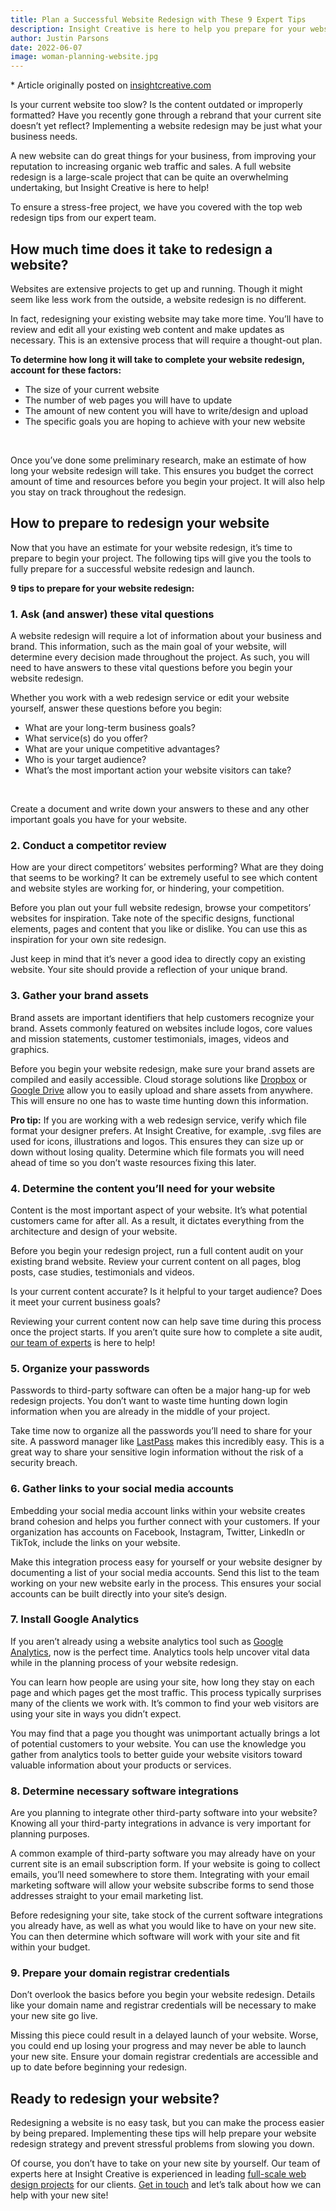 ```yaml
---
title: Plan a Successful Website Redesign with These 9 Expert Tips
description: Insight Creative is here to help you prepare for your website redesign with expert tips from our web development team.
author: Justin Parsons
date: 2022-06-07
image: woman-planning-website.jpg
---
```


\* Article originally posted on <a href="https://insightcreative.com/blog/website-redesign/">insightcreative.com</a>

Is your current website too slow? Is the content outdated or improperly formatted? Have you recently gone through a rebrand that your current site doesn’t yet reflect? Implementing a website redesign may be just what your business needs.

A new website can do great things for your business, from improving your reputation to increasing organic web traffic and sales. A full website redesign is a large-scale project that can be quite an overwhelming undertaking, but Insight Creative is here to help!

To ensure a stress-free project, we have you covered with the top web redesign tips from our expert team.

## How much time does it take to redesign a website?

Websites are extensive projects to get up and running. Though it might seem like less work from the outside, a website redesign is no different.

In fact, redesigning your existing website may take more time. You’ll have to review and edit all your existing web content and make updates as necessary. This is an extensive process that will require a thought-out plan.

**To determine how long it will take to complete your website redesign, account for these factors:**

- The size of your current website
- The number of web pages you will have to update
- The amount of new content you will have to write/design and upload
- The specific goals you are hoping to achieve with your new website

<br>

Once you’ve done some preliminary research, make an estimate of how long your website redesign will take. This ensures you budget the correct amount of time and resources before you begin your project. It will also help you stay on track throughout the redesign.

## How to prepare to redesign your website

Now that you have an estimate for your website redesign, it’s time to prepare to begin your project. The following tips will give you the tools to fully prepare for a successful website redesign and launch.

**9 tips to prepare for your website redesign:**

### 1. Ask (and answer) these vital questions

A website redesign will require a lot of information about your business and brand. This information, such as the main goal of your website, will determine every decision made throughout the project. As such, you will need to have answers to these vital questions before you begin your website redesign.

Whether you work with a web redesign service or edit your website yourself, answer these questions before you begin:

- What are your long-term business goals?
- What service(s) do you offer?
- What are your unique competitive advantages?
- Who is your target audience?
- What’s the most important action your website visitors can take?

<br>

Create a document and write down your answers to these and any other important
goals you have for your website.

### 2. Conduct a competitor review

How are your direct competitors’ websites performing? What are they doing that seems to be working? It can be extremely useful to see which content and website styles are working for, or hindering, your competition.

Before you plan out your full website redesign, browse your competitors’ websites for inspiration. Take note of the specific designs, functional elements, pages and content that you like or dislike. You can use this as inspiration for your own site redesign.

Just keep in mind that it’s never a good idea to directly copy an existing website. Your site should provide a reflection of your unique brand.

### 3. Gather your brand assets

Brand assets are important identifiers that help customers recognize your brand. Assets commonly featured on websites include logos, core values and mission statements, customer testimonials, images, videos and graphics.

Before you begin your website redesign, make sure your brand assets are compiled and easily accessible. Cloud storage solutions like <a href="https://www.dropbox.com/" target="_blank" rel="noopener">Dropbox</a> or <a href="https://drive.google.com/" target="_blank" rel="noopener">Google Drive</a> allow you to easily upload and share assets from anywhere. This will ensure no one has to waste time hunting down this information.

**Pro tip:**
If you are working with a web redesign service, verify which file format your designer prefers. At Insight Creative, for example, .svg files are used for icons, illustrations and logos. This ensures they can size up or down without losing quality. Determine which file formats you will need ahead of time so you don’t waste resources fixing this later.

### 4. Determine the content you’ll need for your website

Content is the most important aspect of your website. It’s what potential customers
came for after all. As a result, it dictates everything from the architecture and design of your website.

Before you begin your redesign project, run a full content audit on your existing brand website. Review your current content on all pages, blog posts, case studies, testimonials and videos.

Is your current content accurate? Is it helpful to your target audience? Does it meet your current business goals?

Reviewing your current content now can help save time during this process once the project starts. If you aren’t quite sure how to complete a site audit, [our team of experts](/about/) is here to help!

### 5. Organize your passwords

Passwords to third-party software can often be a major hang-up for web redesign projects. You don’t want to waste time hunting down login information when you are already in the middle of your project.

Take time now to organize all the passwords you’ll need to share for your site. A password manager like <a href="https://lastpass.com" target="_blank" rel="noopener">LastPass</a> makes this incredibly easy. This is a great way to share your sensitive login information without the risk of a security breach.

### 6. Gather links to your social media accounts

Embedding your social media account links within your website creates brand cohesion and helps you further connect with your customers. If your organization has accounts on Facebook, Instagram, Twitter, LinkedIn or TikTok, include the links on your website.

Make this integration process easy for yourself or your website designer by documenting a list of your social media accounts. Send this list to the team working on your new website early in the process. This ensures your social accounts can be built directly into your site’s design.

### 7. Install Google Analytics

If you aren’t already using a website analytics tool such as <a href="https://analytics.google.com/" target="_blank" rel="noopener">Google Analytics</a>, now is the perfect time. Analytics tools help uncover vital data while in the planning process of your website redesign.

You can learn how people are using your site, how long they stay on each page and which pages get the most traffic. This process typically surprises many of the clients we work with. It’s common to find your web visitors are using your site in ways you didn’t expect.

You may find that a page you thought was unimportant actually brings a lot of potential customers to your website. You can use the knowledge you gather from analytics tools to better guide your website visitors toward valuable information about your products or services.

### 8. Determine necessary software integrations

Are you planning to integrate other third-party software into your website? Knowing all your third-party integrations in advance is very important for planning purposes.

A common example of third-party software you may already have on your current site is an email subscription form. If your website is going to collect emails, you’ll need somewhere to store them. Integrating with your email marketing software will allow your website subscribe forms to send those addresses straight to your email marketing list.

Before redesigning your site, take stock of the current software integrations you already have, as well as what you would like to have on your new site. You can then determine which software will work with your site and fit within your budget.

### 9. Prepare your domain registrar credentials

Don’t overlook the basics before you begin your website redesign. Details like your domain name and registrar credentials will be necessary to make your new site go live.

Missing this piece could result in a delayed launch of your website. Worse, you could end up losing your progress and may never be able to launch your new site. Ensure your domain registrar credentials are accessible and up to date before beginning your redesign.

## Ready to redesign your website?

Redesigning a website is no easy task, but you can make the process easier by being prepared. Implementing these tips will help prepare your website redesign strategy and prevent stressful problems from slowing you down.

Of course, you don’t have to take on your new site by yourself. Our team of experts here at Insight Creative is experienced in leading [full-scale web design projects](https://insightcreative.com/blog/building-a-well-oiled-marketing-machine-for-a-to-z-machine/) for our clients. [Get in touch](https://insightcreative.com/contact/) and let’s talk about how we can help with your new site!
